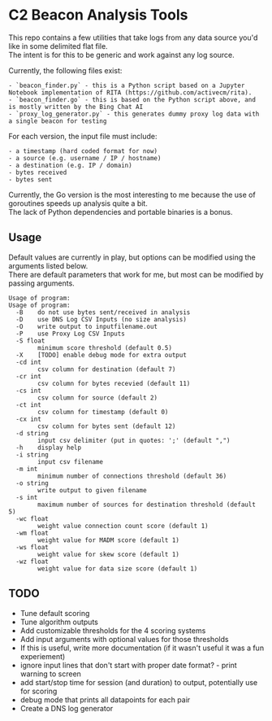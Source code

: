 # C2 Beacon Analysis Tools

This repo contains a few utilities that take logs from any data source you'd like in some delimited flat file.  
The intent is for this to be generic and work against any log source.  

Currently, the following files exist:

    - `beacon_finder.py` - this is a Python script based on a Jupyter Notebook implementation of RITA (https://github.com/activecm/rita).  
    - `beacon_finder.go` - this is based on the Python script above, and is mostly written by the Bing Chat AI
    - `proxy_log_generator.py` - this generates dummy proxy log data with a single beacon for testing

For each version, the input file must include:  
    
    - a timestamp (hard coded format for now)
    - a source (e.g. username / IP / hostname)
    - a destination (e.g. IP / domain)
    - bytes received
    - bytes sent

Currently, the Go version is the most interesting to me because the use of goroutines speeds up analysis quite a bit.  
The lack of Python dependencies and portable binaries is a bonus.  

## Usage

Default values are currently in play, but options can be modified using the arguments listed below.  
There are default parameters that work for me, but most can be modified by passing arguments.  

```
Usage of program:
Usage of program:
  -B    do not use bytes sent/received in analysis
  -D    use DNS Log CSV Inputs (no size analysis)
  -O    write output to inputfilename.out
  -P    use Proxy Log CSV Inputs
  -S float
        minimum score threshold (default 0.5)
  -X    [TODO] enable debug mode for extra output
  -cd int
        csv column for destination (default 7)
  -cr int
        csv column for bytes recevied (default 11)
  -cs int
        csv column for source (default 2)
  -ct int
        csv column for timestamp (default 0)
  -cx int
        csv column for bytes sent (default 12)
  -d string
        input csv delimiter (put in quotes: ';' (default ",")
  -h    display help
  -i string
        input csv filename
  -m int
        minimum number of connections threshold (default 36)
  -o string
        write output to given filename
  -s int
        maximum number of sources for destination threshold (default 5)
  -wc float
        weight value connection count score (default 1)
  -wm float
        weight value for MADM score (default 1)
  -ws float
        weight value for skew score (default 1)
  -wz float
        weight value for data size score (default 1)
```

## TODO

- Tune default scoring
- Tune algorithm outputs
- Add customizable thresholds for the 4 scoring systems
- Add input arguments with optional values for those thresholds
- If this is useful, write more documentation (if it wasn't useful it was a fun experiement)
- ignore input lines that don't start with proper date format? - print warning to screen
- add start/stop time for session (and duration) to output, potentially use for scoring
- debug mode that prints all datapoints for each pair
- Create a DNS log generator